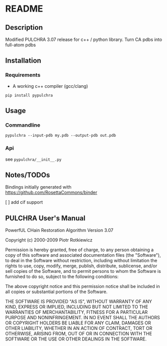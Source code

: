 # README

## Description

Modified PULCHRA 3.07 release for c++ / python library.
Turn CA pdbs into full-atom pdbs

## Installation

### Requirements

* A working c++ compiler (gcc/clang)

```
pip install pypulchra
```

## Usage

### Commandline

```
pypulchra --input-pdb my.pdb --output-pdb out.pdb
```

### Api

see `pypulchra/__init__.py`




## Notes/TODOs

Bindings initially generated with  
https://github.com/RosettaCommons/binder

[ ] add cif support


PULCHRA User's Manual
---------------------
PowerfUL CHain Restoration Algorithm
Version 3.07

Copyright (c) 2000-2009 Piotr Rotkiewicz

Permission is hereby granted, free of charge, to any person
obtaining a copy of this software and associated documentation
files (the "Software"), to deal in the Software without
restriction, including without limitation the rights to use,
copy, modify, merge, publish, distribute, sublicense, and/or sell
copies of the Software, and to permit persons to whom the
Software is furnished to do so, subject to the following
conditions:

The above copyright notice and this permission notice shall be
included in all copies or substantial portions of the Software.

THE SOFTWARE IS PROVIDED "AS IS", WITHOUT WARRANTY OF ANY KIND,
EXPRESS OR IMPLIED, INCLUDING BUT NOT LIMITED TO THE WARRANTIES
OF MERCHANTABILITY, FITNESS FOR A PARTICULAR PURPOSE AND
NONINFRINGEMENT. IN NO EVENT SHALL THE AUTHORS OR COPYRIGHT
HOLDERS BE LIABLE FOR ANY CLAIM, DAMAGES OR OTHER LIABILITY,
WHETHER IN AN ACTION OF CONTRACT, TORT OR OTHERWISE, ARISING
FROM, OUT OF OR IN CONNECTION WITH THE SOFTWARE OR THE USE OR
OTHER DEALINGS IN THE SOFTWARE.


